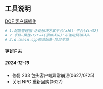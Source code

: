 ## 工具说明

[DOF 客户端插件](https://github.com/manydots/DofProject)

```sh
# 1.配置管理器-活动解决方案平台(x86)-平台(Win32)
# 2.项目-属性-C/C++(预编译头):不使用预编译头
# 3.dllmain.cpp修改配置-项目生成
```

#### 更新日志

##### 2024-12-19

- 修复 233 包头客户端异常崩溃(0627/0725)
- 关闭 NPC 重新回购(0627)
